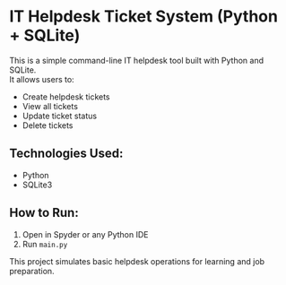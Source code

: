 # IT Helpdesk Ticket System (Python + SQLite)

This is a simple command-line IT helpdesk tool built with Python and SQLite.  
It allows users to:
- Create helpdesk tickets
- View all tickets
- Update ticket status
- Delete tickets

## Technologies Used:
- Python
- SQLite3

## How to Run:
1. Open in Spyder or any Python IDE
2. Run `main.py`

This project simulates basic helpdesk operations for learning and job preparation.
